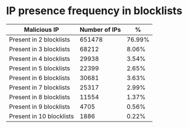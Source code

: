 # IP presence frequency in blocklists
| Malicious IP | Number of IPs | % |
|----|----|----|
| Present in 2 blocklists | 651478 | 76.99% |
| Present in 3 blocklists | 68212 | 8.06% |
| Present in 4 blocklists | 29938 | 3.54% |
| Present in 5 blocklists | 22399 | 2.65% |
| Present in 6 blocklists | 30681 | 3.63% |
| Present in 7 blocklists | 25317 | 2.99% |
| Present in 8 blocklists | 11554 | 1.37% |
| Present in 9 blocklists | 4705 | 0.56% |
| Present in 10 blocklists | 1886 | 0.22% |
